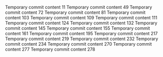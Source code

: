 Temporary commit content 11
Temporary commit content 49
Temporary commit content 72
Temporary commit content 81
Temporary commit content 103
Temporary commit content 109
Temporary commit content 111
Temporary commit content 124
Temporary commit content 132
Temporary commit content 145
Temporary commit content 155
Temporary commit content 161
Temporary commit content 195
Temporary commit content 217
Temporary commit content 219
Temporary commit content 232
Temporary commit content 234
Temporary commit content 270
Temporary commit content 277
Temporary commit content 278
